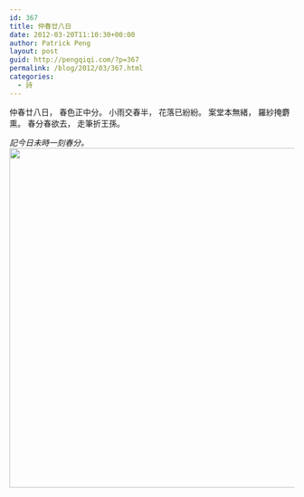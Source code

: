 ```yaml
---
id: 367
title: 仲春廿八日
date: 2012-03-20T11:10:30+00:00
author: Patrick Peng
layout: post
guid: http://pengqiqi.com/?p=367
permalink: /blog/2012/03/367.html
categories:
  - 詩
---
```

仲春廿八日，
春色正中分。
小雨交春半，
花落已紛紛。
案堂本無緒，
羅紗掩麝熏。
春分春欲去，
走筆折王孫。

<em>記今日未時一刻春分。<img class="size-full wp-image-369 alignnone" src="http://pengqiqi.com/wp-content/uploads/2012/03/p_large_nyJ1_7669000016841261.jpg" alt="" width="600" height="600" /></em>